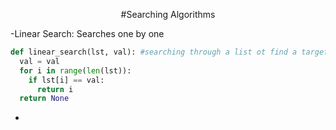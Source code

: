 <div align="center">

#Searching Algorithms

</div>

-Linear Search: Searches one by one

```python
def linear_search(lst, val): #searching through a list ot find a target value
  val = val
  for i in range(len(lst)):
    if lst[i] == val:
      return i
  return None
```
-
